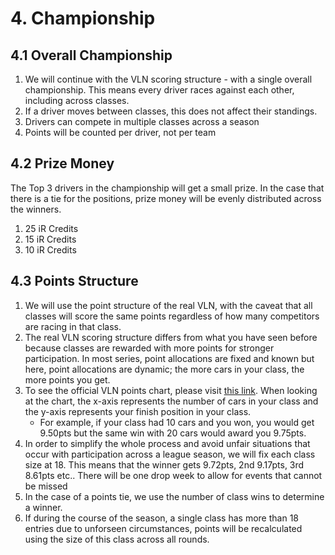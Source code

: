 # 4. Championship

## 4.1 Overall Championship
1. We will continue with the VLN scoring structure - with a single overall championship. This means every driver races against each other, including across classes.
2. If a driver moves between classes, this does not affect their standings.
3. Drivers can compete in multiple classes across a season
4. Points will be counted per driver, not per team

## 4.2 Prize Money
The Top 3 drivers in the championship will get a small prize. In the case that there is a tie for the positions, prize money will be evenly distributed across the winners.
1. 25 iR Credits
2. 15 iR Credits
3. 10 iR Credits

## 4.3 Points Structure
1. We will use the point structure of the real VLN, with the caveat that all classes will score the same points regardless of how many competitors are racing in that class.
2. The real VLN scoring structure differs from what you have seen before because classes are rewarded with more points for stronger participation. In most series, point allocations are fixed and known but here, point allocations are dynamic; the more cars in your class, the more points you get.
3. To see the official VLN points chart, please visit [this link](https://www.vln.de/en/point-standings/). When looking at the chart, the x-axis represents the number of cars in your class and the y-axis represents your finish position in your class.
    - For example, if your class had 10 cars and you won, you would get 9.50pts but the same win with 20 cars would award you 9.75pts.
4. In order to simplify the whole process and avoid unfair situations that occur with participation across a league season, we will fix each class size at 18. This means that the winner gets 9.72pts, 2nd 9.17pts, 3rd 8.61pts etc..
There will be one drop week to allow for events that cannot be missed
5. In the case of a points tie, we use the number of class wins to determine a winner.
6. If during the course of the season, a single class has more than 18 entries due to unforseen circumstances, points will be recalculated using the size of this class across all rounds.
